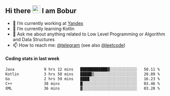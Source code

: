 ## Hi there <img src="https://media.giphy.com/media/hvRJCLFzcasrR4ia7z/giphy.gif" width="25px" height="25px"> I am Bobur

- 💼 I’m currently working at [Yandex](https://yandex.ru/)
- 🌱 I’m currently learning Kotlin
- 💬 Ask me about anything related to Low Level Programming or Algorithm and Data Structures
- 📫 How to reach me: [@telegram](https://t.me/octoant) (see also [@leetcode](https://leetcode.com/octoant/))    

#### Coding stats in last week

<!--START_SECTION:waka-->

```txt
Java             9 hrs 12 mins   ████████████▓░░░░░░░░░░░░   50.11 %
Kotlin           3 hrs 50 mins   █████▒░░░░░░░░░░░░░░░░░░░   20.89 %
Go               2 hrs 59 mins   ████░░░░░░░░░░░░░░░░░░░░░   16.23 %
C++              38 mins         █░░░░░░░░░░░░░░░░░░░░░░░░   03.46 %
XML              36 mins         ▓░░░░░░░░░░░░░░░░░░░░░░░░   03.28 %
```

<!--END_SECTION:waka-->
